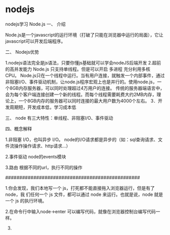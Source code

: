 # nodejs
nodejs学习
Node.js
一、	介绍

Node.js是一个javascript的运行环境（打破了只能在浏览器中运行的局面），它让javascript可以开发后端程序。

二、	Nodejs优势

1.nodejs语法完全是js语法，只要你懂js基础就可以学会nodeJS后端开发
2.超前的高并发能力
Node.js 只支持单线程。但是可以开启 多进程 充分利用多核 CPU。
Node.js只在一个线程中运行。当有用户连接，就触发一个内部事件，通过非阻塞I/O、事件驱动机制，让node.js程序宏观上也是并行的。使用node.js，一个8GB内存服务器，可以同时处理超过4万用户的连接。
传统的服务器端语言中，会为每个客户端连接创建一个新的线程。而每个线程需要耗费大约2MB内存，理论上，一个8GB内存的服务器可以同时连接的最大用户数为4000个左右。
3．开发周期短，开发成本低，学习成本低

三、
node 有三大特性：单线程、非阻塞I/O、事件驱动

四、概念解释

1.非阻塞 I/O，也叫异步 I/O。
  node的I/O请求都是异步的（如：sql查询请求、文件流操作操作请求、http请求...）

2.事件驱动
  node的events模块

3.路由
  根据不同的url，执行不同的操作



################################################

1.你会发现，我们本地写一个 js，打死都不能直接拖入浏览器运行，但是有了 node，我
  们任何一个 js 文件，都可以通过 node 来运行。也就是说，node 就是一个 js 的执行环境。

2.在命令行中输入node->enter
  可以编写代码，就像在浏览器控制台编写代码一样。

3.
